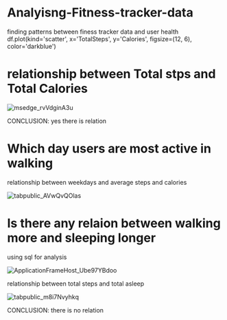 # Analyisng-Fitness-tracker-data



finding patterns between finess tracker data and user health
df.plot(kind='scatter', x='TotalSteps', y='Calories', figsize=(12, 6), color='darkblue')


# relationship between Total stps and Total Calories


![msedge_rvVdginA3u](https://user-images.githubusercontent.com/111160753/184565215-d8c5d464-742e-4f11-b2f3-42506e4e1485.png)

CONCLUSION: yes there is relation





# Which day users are most active in walking 

relationship between weekdays and average steps and calories


![tabpublic_AVwQvQOlas](https://user-images.githubusercontent.com/111160753/184568104-18edf138-ed87-4c7e-8032-2ee93f1135dd.png)





# Is there any relaion between walking more and sleeping longer

using sql for analysis 

![ApplicationFrameHost_Ube97YBdoo](https://user-images.githubusercontent.com/111160753/184566670-e86d85ac-18e0-4bc1-9eab-9c69214a0cbf.png)


relationship between total steps and total asleep

![tabpublic_m8i7Nvyhkq](https://user-images.githubusercontent.com/111160753/184570775-66d7ad0f-735d-42b6-aec9-3106d3b13f6e.png)


CONCLUSION: there is no relation

